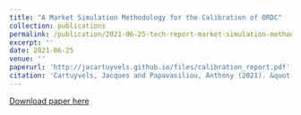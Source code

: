 ```yaml
---
title: "A Market Simulation Methodology for the Calibration of ORDC"
collection: publications
permalink: /publication/2021-06-25-tech-report-market-simulation-methodology
excerpt: ''
date: 2021-06-25
venue: ''
paperurl: 'http://jacartuyvels.github.io/files/calibration_report.pdf'
citation: 'Cartuyvels, Jacques and Papavasiliou, Anthony (2021). &quot;A Market Simulation Methodology for the Calibration of ORDC&quot;'
---
```


[Download paper here](http://academicpages.github.io/files/paper1.pdf)
